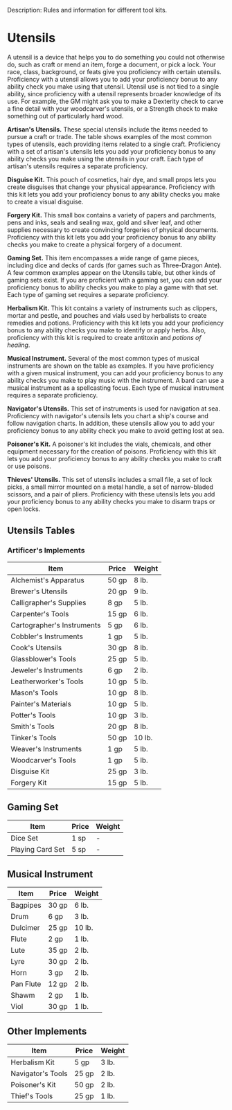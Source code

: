 Description: Rules and information for different tool kits.

# Utensils 
A utensil is a device that helps you to do something you could not otherwise do, such as craft or mend an item, forge a document, or pick a lock. Your race, class, background, or feats give you proficiency with certain utensils. Proficiency with a utensil allows you to add your proficiency bonus to any ability check you make using that utensil. Utensil use is not tied to a single ability, since proficiency with a utensil represents broader knowledge of its use. For example, the GM might ask you to make a Dexterity check to carve a fine detail with your woodcarver's utensils, or a Strength check to make something out of particularly hard wood.

**Artisan's Utensils.** These special utensils include the items needed to pursue a craft or trade. The table shows examples of the most common types of utensils, each providing items related to a single craft. Proficiency with a set of artisan's utensils lets you add your proficiency bonus to any ability checks you make using the utensils in your craft. Each type of artisan's utensils requires a separate proficiency.

**Disguise Kit.** This pouch of cosmetics, hair dye, and small props lets you create disguises that change your physical appearance. Proficiency with this kit lets you add your proficiency bonus to any ability checks you make to create a visual disguise.

**Forgery Kit.** This small box contains a variety of papers and parchments, pens and inks, seals and sealing wax, gold and silver leaf, and other supplies necessary to create convincing forgeries of physical documents. Proficiency with this kit lets you add your proficiency bonus to any ability checks you make to create a physical forgery of a document.

**Gaming Set.** This item encompasses a wide range of game pieces, including dice and decks of cards (for games such as Three-Dragon Ante). A few common examples appear on the Utensils table, but other kinds of gaming sets exist. If you are proficient with a gaming set, you can add your proficiency bonus to ability checks you make to play a game with that set. Each type of gaming set requires a separate proficiency.

**Herbalism Kit.** This kit contains a variety of instruments such as clippers, mortar and pestle, and pouches and vials used by herbalists to create remedies and potions. Proficiency with this kit lets you add your proficiency bonus to any ability checks you make to identify or apply herbs. Also, proficiency with this kit is required to create antitoxin and _potions of healing_.

**Musical Instrument.** Several of the most common types of musical instruments are shown on the table as examples. If you have proficiency with a given musical instrument, you can add your proficiency bonus to any ability checks you make to play music with the instrument. A bard can use a musical instrument as a spellcasting focus. Each type of musical instrument requires a separate proficiency.

**Navigator's Utensils.** This set of instruments is used for navigation at sea. Proficiency with navigator's utensils lets you chart a ship's course and follow navigation charts. In addition, these utensils allow you to add your proficiency bonus to any ability check you make to avoid getting lost at sea.

**Poisoner's Kit.** A poisoner's kit includes the vials, chemicals, and other equipment necessary for the creation of poisons. Proficiency with this kit lets you add your proficiency bonus to any ability checks you make to craft or use poisons.

**Thieves' Utensils.** This set of utensils includes a small file, a set of lock picks, a small mirror mounted on a metal handle, a set of narrow-bladed scissors, and a pair of pliers. Proficiency with these utensils lets you add your proficiency bonus to any ability checks you make to disarm traps or open locks.


## Utensils Tables
### Artificer's Implements
| Item                    | Price  | Weight |
|-------------------------|--------|--------|
| Alchemist's Apparatus   | 50 gp  | 8 lb.  |
| Brewer's Utensils       | 20 gp  | 9 lb.  |
| Calligrapher's Supplies | 8 gp   | 5 lb.  |
| Carpenter's Tools       | 15 gp  | 6 lb.  |
| Cartographer's Instruments | 5 gp  | 6 lb.  |
| Cobbler's Instruments   | 1 gp   | 5 lb.  |
| Cook's Utensils         | 30 gp  | 8 lb.  |
| Glassblower's Tools     | 25 gp  | 5 lb.  |
| Jeweler's Instruments   | 6 gp   | 2 lb.  |
| Leatherworker's Tools   | 10 gp  | 5 lb.  |
| Mason's Tools           | 10 gp  | 8 lb.  |
| Painter's Materials     | 10 gp  | 5 lb.  |
| Potter's Tools          | 10 gp  | 3 lb.  |
| Smith's Tools           | 20 gp  | 8 lb.  |
| Tinker's Tools          | 50 gp  | 10 lb. |
| Weaver's Instruments    | 1 gp   | 5 lb.  |
| Woodcarver's Tools      | 1 gp   | 5 lb.  |
| Disguise Kit            | 25 gp  | 3 lb.  |
| Forgery Kit             | 15 gp  | 5 lb.  |

## Gaming Set
| Item             | Price  | Weight |
|------------------|--------|--------|
| Dice Set         | 1 sp   | -      |
| Playing Card Set | 5 sp   | -      |

## Musical Instrument
| Item      | Price  | Weight |
|-----------|--------|--------|
| Bagpipes  | 30 gp  | 6 lb.  |
| Drum      | 6 gp   | 3 lb.  |
| Dulcimer  | 25 gp  | 10 lb. |
| Flute     | 2 gp   | 1 lb.  |
| Lute      | 35 gp  | 2 lb.  |
| Lyre      | 30 gp  | 2 lb.  |
| Horn      | 3 gp   | 2 lb.  |
| Pan Flute | 12 gp  | 2 lb.  |
| Shawm     | 2 gp   | 1 lb.  |
| Viol      | 30 gp  | 1 lb.  |

## Other Implements
| Item              | Price  | Weight |
|-------------------|--------|--------|
| Herbalism Kit     | 5 gp   | 3 lb.  |
| Navigator's Tools | 25 gp  | 2 lb.  |
| Poisoner's Kit    | 50 gp  | 2 lb.  |
| Thief's Tools     | 25 gp  | 1 lb.  |
